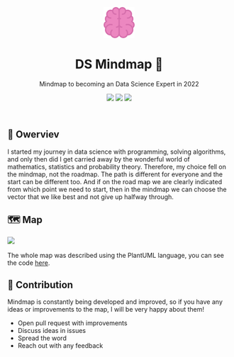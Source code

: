 <p align="center">
    <img src="./assets/img/logo.svg" width="70"/>
</p>
<h1 align="center">DS Mindmap 🚀</h1>

<p align="center">Mindmap to becoming an Data Science Expert in 2022</p>
<p align="center">
    <a href="https://github.com/AlekseevDanil"><img src="https://img.shields.io/badge/Author-AlekseevDanil-light?style=for-the-badge"/></a>
    <img src="https://img.shields.io/badge/Date-2022-light?style=for-the-badge"/>
    <a href="https://opensource.org/licenses/MIT/"><img src="https://img.shields.io/badge/Licenses-MIT-light?style=for-the-badge"/></a>
</p>

<br/>

## 👀 Owerviev
I started my journey in data science with programming, solving algorithms, and only then did I get carried away by the wonderful world of mathematics, statistics and probability theory. Therefore, my choice fell on the mindmap, not the roadmap. The path is different for everyone and the start can be different too. And if on the road map we are clearly indicated from which point we need to start, then in the mindmap we can choose the vector that we like best and not give up halfway through.

## 🗺 Map

<a href="https://www.plantuml.com/plantuml/svg/jLXTZjp64NxdAJem44cs5t84n8W3mV3kpFuetf_n3gKWC0IZfbb3beRiPggBgnq51dA307dCIwwH4-GwoH7ItSETeTXSnmYGULYowx--wgvgxZTEWAKXKpJGPjaJDRF6e1OofGArOFlEBrHUOOFPBoGyL5i3cIp8pj5ffbR86cNNobjGJhOrkknbV7wTzORd12L3e_wKAVypji3mslykBDC7QmJguvfAqw0HfT48SXJvCVinU_cyjnUyvYGr_lElmQDKgDX2Z5q2MRrqz05_--illfw3W5fgGgDHlVZYnGlrxx__xS_UaEVlx2n3vkffSCNuBFlq-qykgQpad17DMpNK3-81Yv134v1PCHXTgQSrhkLPTdJq_ITh__lggxT3gSmp1fnBC6K79Rf07cfifR8c40VK7zJYTF6Rb0Xwuqruf8r_i3ULI6mNb5AF3MXh2XYvddtssOXogvwUK1cJVpPcOTdLmEhqlcLqZgnnemnVXPg1Zjk1mliQT9BkxUaoLqbY5tc-U1x-B1FMyU9LIkkaGYEa8JXByxq90Ydv186HK_hlVfydBcQth-S9yPspPfJFjx3UZ74zPsYhxov7yFYOR0E2XNfjI5IEJiO81jnNu1BGbjxOE9PRU1_ewhiEcT2bUyKwAHcdLA-sdZfoSMtLfAWrfPsV9FIRswk4Tbg34z8EWNKrocpswlbideqKpad6fBdL6-J4z1-EhzBOPhPfhSEnYKiotNqgV9bkepVKZ9KNR3KwfsfRbkaPNW13GMNZnch7BBG6BMaPNay4FZzBjzPIkDFICTIgxvOJ9KLXKWObPUKCnb4u3O-hdzGUt0Ts6XHgSa4_XrLeuGdRKMbK2oB8vb4saz7KJkZVt2ooHrB6GhM3jfbKsGYPpdOkDXKl5h8SIxqIz0pBJe4fr3cQVfaKIiVoNjc2reJifkq461PinMfRJqqwQbhB0aOKrALbaghPEIv0GBc7l5mS3S5oFFy7qL_su-KWw2KFeZyCPF_rZxy4tf2vj1pdynLAPGitPf_PZWbPITWIQyjDek_3h_5UDL5_p9rl3JIaXvDiB7ABkkEmLyQCAsXliUWq9YulZWzG9HxftSO9mnFtVv0P8Pi0dsGWJ3gX7qw7C2RPdP01tgeyPOLcjC72FvoCMHVWglwmJT-cT4K6LOt09fHRR4lQPP_wYygNNsgzNhzLLxtCPI-JUUw0VTX5WNvW-7fqBV8TEIpszeF8K2OC_7xGUzQ8vzD2u9yKER7MXMsQS0vO1i3SX75mpdwkRgaeCObgLdikhVlHdx1lLl72EaT17GJ-1--sf336akH6-8KEeDwW5iiFTPW00RRe28pIVTZ8ISZN6Bg-VyXxovif6thJicsXXCSombPT7igOG7PzFK4zFmxKKSN9h2rhZ7TmOQ1eCIr1vmHvkhOdovatdD0l21dOewIXLled36oE6WJZ7ffJYdoBMdZ2I8gesI7gKYFVsieQD0dqayXUNuVZcBDtbmAcRTEWAP2Lsph1ngLesRg65OFG7QerrO_4VB5TCHLXC64zPSH8gCa9E2mERkE6I0vtZlUYhcBjdbzVBh9HLuWkGdNrnakCb7lk7pkeIRQX2apQ_PTJ6APgnw2tsSHXWjY1IFjtDvdOkdF1Hkoyzud0CIEeBY8yw_WE4u6pNwcbjfmohX1yP2jdwqvGdJ9RdfPP-cmPYrvax9zuNTlt2KoNPvuwGZREbZjo0RmF4PcnMlmoS9yhNG6B6wddrlQb7zxvukUXzwTgMZ5mm7Wa0QO0bv2NcZOaHx4l9CoR5itiJMfgcrlMLKBFqJYxms74kO32sZPrtW9l4khXUZ0nx_0Uj2Yt--8EwQZJZoc9XbGuk8cHKGr8Z3tifMg7YDyVdIaWD3Ie0oMGviXq5m-aUo3DxEvEjExCO6xu--3kojdNPJ_ue2vnnT1B3VTkM2x9xBwL2zJn6uK69lkPaUqrAsn0Oby40_NMKV3LEsj8zgjpXeBGI8J1FtiBnq79wpjrZZQSrstFc9FJZ8BHHxPFSqK6nCPJtKUB4g2qNl5dOEm4X9pqwcevN0PhYwCtK7VOhqxlGxl6Gjtrn3wm5da_M7TDW8fGvNZ5Po_i3hB2jEhwHfSIbTTp9Dj9dcpRGOahOD22l8itP5SarcDBS1rZvC_Gn5cJemdXHIUzZ3cy5pHOsQ9FSwzSKqCzmjZiCsR66ZxAAcTezujmHtVMF76g1OR2tl-SshHiLx2YkeT3BORhO7P82UyjiX2wyOPXC8LjVCsOulNqKAOYxcIeKzF3xxH9_Vuoz024UXe-JReQdlNStCh7TjNPJY3Bla5JzFz9_0y0"><img src="https://www.plantuml.com/plantuml/svg/jLXTZjp64NxdAJem44cs5t84n8W3mV3kpFuetf_n3gKWC0IZfbb3beRiPggBgnq51dA307dCIwwH4-GwoH7ItSETeTXSnmYGULYowx--wgvgxZTEWAKXKpJGPjaJDRF6e1OofGArOFlEBrHUOOFPBoGyL5i3cIp8pj5ffbR86cNNobjGJhOrkknbV7wTzORd12L3e_wKAVypji3mslykBDC7QmJguvfAqw0HfT48SXJvCVinU_cyjnUyvYGr_lElmQDKgDX2Z5q2MRrqz05_--illfw3W5fgGgDHlVZYnGlrxx__xS_UaEVlx2n3vkffSCNuBFlq-qykgQpad17DMpNK3-81Yv134v1PCHXTgQSrhkLPTdJq_ITh__lggxT3gSmp1fnBC6K79Rf07cfifR8c40VK7zJYTF6Rb0Xwuqruf8r_i3ULI6mNb5AF3MXh2XYvddtssOXogvwUK1cJVpPcOTdLmEhqlcLqZgnnemnVXPg1Zjk1mliQT9BkxUaoLqbY5tc-U1x-B1FMyU9LIkkaGYEa8JXByxq90Ydv186HK_hlVfydBcQth-S9yPspPfJFjx3UZ74zPsYhxov7yFYOR0E2XNfjI5IEJiO81jnNu1BGbjxOE9PRU1_ewhiEcT2bUyKwAHcdLA-sdZfoSMtLfAWrfPsV9FIRswk4Tbg34z8EWNKrocpswlbideqKpad6fBdL6-J4z1-EhzBOPhPfhSEnYKiotNqgV9bkepVKZ9KNR3KwfsfRbkaPNW13GMNZnch7BBG6BMaPNay4FZzBjzPIkDFICTIgxvOJ9KLXKWObPUKCnb4u3O-hdzGUt0Ts6XHgSa4_XrLeuGdRKMbK2oB8vb4saz7KJkZVt2ooHrB6GhM3jfbKsGYPpdOkDXKl5h8SIxqIz0pBJe4fr3cQVfaKIiVoNjc2reJifkq461PinMfRJqqwQbhB0aOKrALbaghPEIv0GBc7l5mS3S5oFFy7qL_su-KWw2KFeZyCPF_rZxy4tf2vj1pdynLAPGitPf_PZWbPITWIQyjDek_3h_5UDL5_p9rl3JIaXvDiB7ABkkEmLyQCAsXliUWq9YulZWzG9HxftSO9mnFtVv0P8Pi0dsGWJ3gX7qw7C2RPdP01tgeyPOLcjC72FvoCMHVWglwmJT-cT4K6LOt09fHRR4lQPP_wYygNNsgzNhzLLxtCPI-JUUw0VTX5WNvW-7fqBV8TEIpszeF8K2OC_7xGUzQ8vzD2u9yKER7MXMsQS0vO1i3SX75mpdwkRgaeCObgLdikhVlHdx1lLl72EaT17GJ-1--sf336akH6-8KEeDwW5iiFTPW00RRe28pIVTZ8ISZN6Bg-VyXxovif6thJicsXXCSombPT7igOG7PzFK4zFmxKKSN9h2rhZ7TmOQ1eCIr1vmHvkhOdovatdD0l21dOewIXLled36oE6WJZ7ffJYdoBMdZ2I8gesI7gKYFVsieQD0dqayXUNuVZcBDtbmAcRTEWAP2Lsph1ngLesRg65OFG7QerrO_4VB5TCHLXC64zPSH8gCa9E2mERkE6I0vtZlUYhcBjdbzVBh9HLuWkGdNrnakCb7lk7pkeIRQX2apQ_PTJ6APgnw2tsSHXWjY1IFjtDvdOkdF1Hkoyzud0CIEeBY8yw_WE4u6pNwcbjfmohX1yP2jdwqvGdJ9RdfPP-cmPYrvax9zuNTlt2KoNPvuwGZREbZjo0RmF4PcnMlmoS9yhNG6B6wddrlQb7zxvukUXzwTgMZ5mm7Wa0QO0bv2NcZOaHx4l9CoR5itiJMfgcrlMLKBFqJYxms74kO32sZPrtW9l4khXUZ0nx_0Uj2Yt--8EwQZJZoc9XbGuk8cHKGr8Z3tifMg7YDyVdIaWD3Ie0oMGviXq5m-aUo3DxEvEjExCO6xu--3kojdNPJ_ue2vnnT1B3VTkM2x9xBwL2zJn6uK69lkPaUqrAsn0Oby40_NMKV3LEsj8zgjpXeBGI8J1FtiBnq79wpjrZZQSrstFc9FJZ8BHHxPFSqK6nCPJtKUB4g2qNl5dOEm4X9pqwcevN0PhYwCtK7VOhqxlGxl6Gjtrn3wm5da_M7TDW8fGvNZ5Po_i3hB2jEhwHfSIbTTp9Dj9dcpRGOahOD22l8itP5SarcDBS1rZvC_Gn5cJemdXHIUzZ3cy5pHOsQ9FSwzSKqCzmjZiCsR66ZxAAcTezujmHtVMF76g1OR2tl-SshHiLx2YkeT3BORhO7P82UyjiX2wyOPXC8LjVCsOulNqKAOYxcIeKzF3xxH9_Vuoz024UXe-JReQdlNStCh7TjNPJY3Bla5JzFz9_0y0"/></a>

The whole map was described using the PlantUML language, you can see the code [here](https://github.com/AlekseevDanil/Mindmap-Data-Science/blob/main/assets/scr/map.puml).

## 🙌 Contribution
Mindmap is constantly being developed and improved, so if you have any ideas or improvements to the map, I will be very happy about them!

- Open pull request with improvements
- Discuss ideas in issues
- Spread the word
- Reach out with any feedback